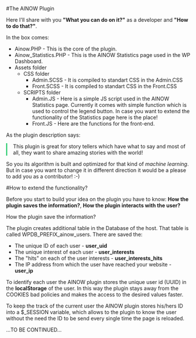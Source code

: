 #The AINOW Plugin
<p>Here I'll share with you <strong>"What you can do on it?"</strong> as a developer and <strong>"How to do that?"</strong>.</p>

<p>In the box comes:
	<ul>
		<li>Ainow.PHP - This is the core of the plugin.</li>
		<li>Ainow_Statistics.PHP - This is the AINOW Statistics page used in the WP Dashboard.</li>
		<li>Assets folder
			<ul>
				<li>CSS folder
					<ul>
						<li>Admin.SCSS - It is compiled to standart CSS in the Admin.CSS</li>
						<li>Front.SCSS - It is compiled to standart CSS in the Front.CSS</li>
					</ul>
				</li>
				<li>SCRIPTS folder
					<ul>
						<li>Admin.JS - Here is a simple JS script used in the AINOW Statistics page. Currently it comes with simple function which is used to control the legend button. In case you want to extend the functionality of the Statistics page here is the place!</li>
						<li>Front.JS - Here are the functions for the front-end.</li>
					</ul>
				</li>
			</ul>
		</li>		
	</ul>
</p>

<p>As the plugin description says:</p>
<p style="border-left: 3px solid #2ecc71; padding-left: 1.15em;">This plugin is great for story tellers which have what to say and most of all, they want to share amazing stories with the world!</p>
<p>So you its algorithm is built and optimized for that kind of <em>machine learning</em>. But in case you want to change it in different direction it would be a please to add you as a contributor! :-)</p>

#How to extend the functionality?
<p>Before you start to build your idea on the plugin you have to know: <strong>How the plugin saves the information?</strong>, <strong>How the plugin interacts with the user?</strong></p>

<p>How the plugin save the information?</p>
<p>The plugin creates additional table in the Database of the host. That table is called WPDB_PREFIX_ainow_users. There are saved the:
	<ul>
		<li>The unique ID of each user - <strong>user_uid</strong></li>
		<li>The unique interest of each user - <strong>user_interests</strong></li>
		<li>The "hits" on each of the user interests - <strong>user_interests_hits</strong></li>
		<li>The IP address from which the user have reached your website - <strong>user_ip</strong></li>
	</ul>
</p>

<p>To identify each user the AINOW plugin stores the unique user id (UUID) in the <strong>localStorage</strong> of the user. In this way the plugin stays away from the COOKIES bad policies and makes the access to the desired values faster.</p>
<p>To keep the track of the current user the AINOW plugin stores his/hers ID into a $_SESSION variable, which allows to the plugin to know the user without the need the ID to be send every single time the page is reloaded.</p>

...TO BE CONTINUED...
